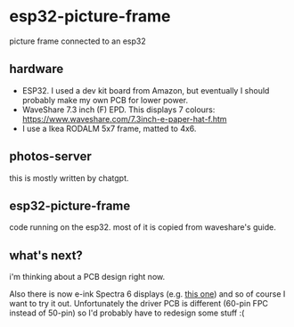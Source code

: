 # esp32-picture-frame

picture frame connected to an esp32

## hardware

* ESP32. I used a dev kit board from Amazon, but eventually I should probably make my own PCB for lower power.
* WaveShare 7.3 inch (F) EPD. This displays 7 colours: https://www.waveshare.com/7.3inch-e-paper-hat-f.htm
* I use a Ikea RODALM 5x7 frame, matted to 4x6.

## photos-server

this is mostly written by chatgpt.

## esp32-picture-frame

code running on the esp32. most of it is copied from waveshare's guide.

## what's next?

i'm thinking about a PCB design right now.

Also there is now e-ink Spectra 6 displays (e.g. [this one](https://www.waveshare.com/13.3inch-e-paper-hat-plus-e.htm))
and so of course I want to try it out. Unfortunately the driver PCB is different (60-pin FPC instead of 50-pin)
so I'd probably have to redesign some stuff :(
